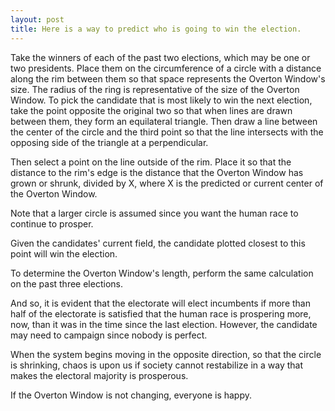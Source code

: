 ```yaml
---
layout: post
title: Here is a way to predict who is going to win the election.
---
```

Take the winners of each of the past two elections, which may be one or two presidents. Place them on the circumference of a circle with a distance along the rim between them so that space represents the Overton Window's size. The radius of the ring is representative of the size of the Overton Window. To pick the candidate that is most likely to win the next election, take the point opposite the original two so that when lines are drawn between them, they form an equilateral triangle. Then draw a line between the center of the circle and the third point so that the line intersects with the opposing side of the triangle at a perpendicular. 

Then select a point on the line outside of the rim. Place it so that the distance to the rim's edge is the distance that the Overton Window has grown or shrunk, divided by X, where X is the predicted or current center of the Overton Window.

Note that a larger circle is assumed since you want the human race to continue to prosper.

Given the candidates' current field, the candidate plotted closest to this point will win the election. 

To determine the Overton Window's length, perform the same calculation on the past three elections. 

And so, it is evident that the electorate will elect incumbents if more than half of the electorate is satisfied that the human race is prospering more, now, than it was in the time since the last election. However, the candidate may need to campaign since nobody is perfect. 

When the system begins moving in the opposite direction, so that the circle is shrinking, chaos is upon us if society cannot restabilize in a way that makes the electoral majority is prosperous.

If the Overton Window is not changing, everyone is happy.
